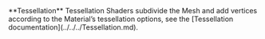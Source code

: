 <tr>
<td>**Tessellation**</td>
<td>Tessellation Shaders subdivide the Mesh and add vertices according to the Material’s tessellation options, see the [Tessellation documentation](../../../Tessellation.md).</td>
</tr>
